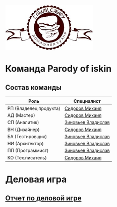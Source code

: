 ![none](https://github.com/SidorovMiha/Fun_Bot/blob/main/Images/title.jpg)
# Команда Parody of iskin
## Состав команды
| Роль | Специалист |
|--|--|
| РП (Владелец продукта) |[Сидоров Михаил](https://github.com/SidorovMiha/Michael.github.io)
| АД (Мастер) | [Сидоров Михаил](https://github.com/SidorovMiha/Michael.github.io) 
| СП (Аналитик) | [Зиновьев Владислав]()
| ВН (Дизайнер)	| [Сидоров Михаил](https://github.com/SidorovMiha/Michael.github.io)  
| БА (Тестировщик) | [Зиновьев Владислав]()
| НИ (Архитектор) | [Зиновьев Владислав]()
| ПП (Программист) | [Зиновьев Владислав]()
| КО (Тех.писатель) | [Сидоров Михаил](https://github.com/SidorovMiha/Michael.github.io)
# Деловая игра
## [Отчет по деловой игре](https://github.com/SidorovMiha/Fun_Bot/wiki/%D0%94%D0%B5%D0%BB%D0%BE%D0%B2%D0%B0%D1%8F-%D0%B8%D0%B3%D1%80%D0%B0)
